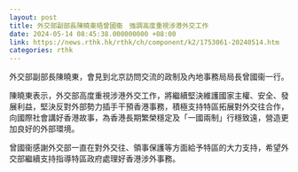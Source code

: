 ```yaml
---
layout: post
title: 外交部副部長陳曉東晤曾國衞　強調高度重視涉港外交工作
date: 2024-05-14 08:45:38.000000000 +08:00
link: https://news.rthk.hk/rthk/ch/component/k2/1753061-20240514.htm
categories: rthk
---
```


外交部副部長陳曉東，會見到北京訪問交流的政制及內地事務局局長曾國衞一行。

陳曉東表示，外交部高度重視涉港外交工作，將繼續堅決維護國家主權、安全、發展利益，堅決反對外部勢力插手干預香港事務，積極支持特區拓展對外交往合作，向國際社會講好香港故事，為香港長期繁榮穩定及「一國兩制」行穩致遠，營造更加良好的外部環境。 

曾國衞感謝外交部一直在對外交往、領事保護等方面給予特區的大力支持，希望外交部繼續支持指導特區政府處理好香港涉外事務。
